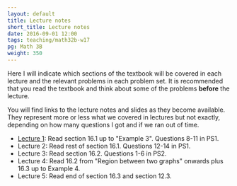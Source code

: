 ```yaml
---
layout: default
title: Lecture notes
short_title: Lecture notes
date: 2016-09-01 12:00
tags: teaching/math32b-w17
pg: Math 3B
weight: 350
---
```


Here I will indicate which sections of the textbook will be covered in each lecture and the relevant problems in each problem set. It is recommended that you read the textbook and think about some of the problems __before__ the lecture.

You will find links to the lecture notes and slides as they become available. They represent more or less what we covered in lectures but not exactly, depending on how many questions I got and if we ran out of time.

- [Lecture 1](lectures/lect1.pdf): Read section 16.1 up to "Example 3". Questions 8-11 in PS1.
- Lecture 2: Read rest of section 16.1. Questions 12-14 in PS1.
- Lecture 3: Read section 16.2. Questions 1-6 in PS2.
- Lecture 4: Read 16.2 from "Region between two graphs" onwards plus 16.3 up to Example 4. 
- Lecture 5: Read end of section 16.3 and section 12.3.
